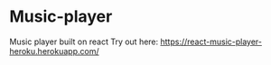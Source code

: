 # Music-player
Music player built on react
Try out here: https://react-music-player-heroku.herokuapp.com/
